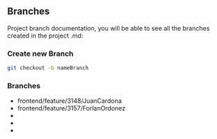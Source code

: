 ## Branches
Project branch documentation, you will be able to see all the branches created in the project .md:
### Create new Branch
```bash 
git checkout -b nameBranch
```
### Branches
- frontend/feature/3148/JuanCardona
- frontend/feature/3157/ForlanOrdonez
-
-
-
